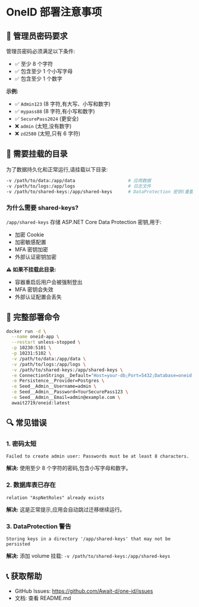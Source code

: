 # OneID 部署注意事项

## 🔑 管理员密码要求

管理员密码必须满足以下条件:
- ✅ 至少 8 个字符
- ✅ 包含至少 1 个小写字母
- ✅ 包含至少 1 个数字

**示例:**
- ✅ `Admin123` (8 字符,有大写、小写和数字)
- ✅ `mypass88` (8 字符,有小写和数字)
- ✅ `SecurePass2024` (更安全)
- ❌ `admin` (太短,没有数字)
- ❌ `zd2580` (太短,只有 6 字符)

## 📁 需要挂载的目录

为了数据持久化和正常运行,请挂载以下目录:

```bash
-v /path/to/data:/app/data                    # 应用数据
-v /path/to/logs:/app/logs                    # 日志文件
-v /path/to/shared-keys:/app/shared-keys      # DataProtection 密钥(重要!)
```

### 为什么需要 shared-keys?

`/app/shared-keys` 存储 ASP.NET Core Data Protection 密钥,用于:
- 加密 Cookie
- 加密敏感配置
- MFA 密钥加密
- 外部认证密钥加密

**⚠️ 如果不挂载此目录:**
- 容器重启后用户会被强制登出
- MFA 密钥会失效
- 外部认证配置会丢失

## 🚀 完整部署命令

```bash
docker run -d \
  --name oneid-app \
  --restart unless-stopped \
  -p 10230:5101 \
  -p 10231:5102 \
  -v /path/to/data:/app/data \
  -v /path/to/logs:/app/logs \
  -v /path/to/shared-keys:/app/shared-keys \
  -e ConnectionStrings__Default="Host=your-db;Port=5432;Database=oneid;Username=user;Password=pass" \
  -e Persistence__Provider=Postgres \
  -e Seed__Admin__Username=admin \
  -e Seed__Admin__Password=YourSecurePass123 \
  -e Seed__Admin__Email=admin@example.com \
  await2719/oneid:latest
```

## 🔍 常见错误

### 1. 密码太短
```
Failed to create admin user: Passwords must be at least 8 characters.
```
**解决:** 使用至少 8 个字符的密码,包含小写字母和数字。

### 2. 数据库表已存在
```
relation "AspNetRoles" already exists
```
**解决:** 这是正常提示,应用会自动跳过迁移继续运行。

### 3. DataProtection 警告
```
Storing keys in a directory '/app/shared-keys' that may not be persisted
```
**解决:** 添加 volume 挂载: `-v /path/to/shared-keys:/app/shared-keys`

## 📞 获取帮助

- GitHub Issues: https://github.com/Await-d/one-id/issues
- 文档: 查看 README.md
